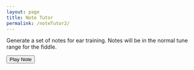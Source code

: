 ```yaml
---
layout: page
title: Note Tutor
permalink: /noteTutor2/
---
```


Generate a set of notes for ear training. Notes will be in the normal tune range for the fiddle.
<br>

<input type="button" class="button" onclick="playNote()" value="Play Note">
<br>
<div id="notation"></div>
<!-- Group the input and controls for ABC-->




<!-- Read the modified ABC and play if requested -->
<textarea name='abc' id="abc" rows="13" cols="80" style="display:none;" spellcheck="false">
X: 1
T: Test Notes
R: reel
M: 4/4
L: 1/8
K: C
</textarea>

<!-- Area to store unrolled ABC -->
<textarea id="ABCprocessed" style="display:none;"></textarea>

<!-- Controls for ABC player -->
<div id="ABCplayer"></div>




<!-- Draw the dots -->
<div class="output">
	<div id="paper0" class="paper"></div>
</div>

<!-- Show errors -->
<br />
<div id='warnings'></div>

<script type="text/javascript" src="{{ site.mp3_host }}/js/abcjs_editor_3.0-min.js"></script>
<script type="text/javascript" src="{{ site.mp3_host }}/js/musical-ws.js"></script>
<script type="text/javascript" src="{{ site.mp3_host }}/js/abc_controls.js"></script>
<script type="text/javascript" src="{{ site.mp3_host }}/js/webpage_tools.js"></script>

<script type='text/javascript'>


function playNote(){
ABCJS.renderAbc(notation, "z4 |")
    // Allow sharps, naturals and flats
    var Accidentals = ['^', '', '_'];
    // Notes on the fiddle in first position
    var Pitches = ['b', 'a', 'g', 'f', 'e',
                'd', 'C', 'B', 'A',
                'G', 'F', 'E', 'D',
                'C', 'B,','A,', 'G,'];
    abc.value += '|';
    var i = 0;
    // generate 1 bars worth of notes
    while (i<1) {

        var accidental;
        var rand=Math.random();
        if(rand > .9) {
            accidental = "^";
        } else if (rand < .1) {
            accidental = "_";
        } else {
            accidental = "";
        }
        var pitch = Pitches[Math.floor(Math.random()*Pitches.length)];
        // Ignore the high b sharp and low G flat
        if ((accidental == '^' && pitch == 'b') || (accidental == '_' && pitch == 'G,')) {
            continue;
        }
        // add test note to abc
        abc.value = accidental + pitch + '4|'
        i++
    }
//alert("abc.value= "+abc.value);

	// Create the ABC player


	// ABCplayer.innerHTML = createABCplayer('processed', 'abcplayer_tunepage');

	// Get ready to play the initial ABC
	ABCprocessed.value = preProcessABC(abc.value);

    simplePlayABC(abc, 120);

	// Display the ABC in the textbox as dots
	// abc_editor = new window.ABCJS.Editor("abc", { paper_id: "paper0", midi_id:"midi", warnings_id:"warnings", indicate_changed: "true" });
    setTimeout('ABCJS.renderAbc(notation, abc.value)', 4000);
    //stopABC(abc);
};

</script>

